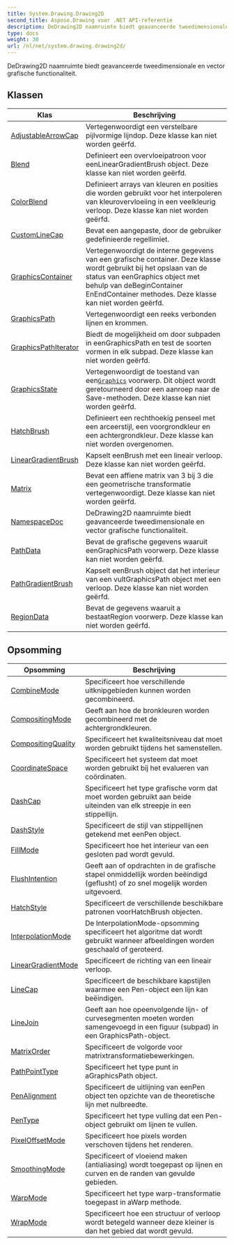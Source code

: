 ```yaml
---
title: System.Drawing.Drawing2D
second_title: Aspose.Drawing voor .NET API-referentie
description: DeDrawing2D naamruimte biedt geavanceerde tweedimensionale en vector grafische functionaliteit.
type: docs
weight: 30
url: /nl/net/system.drawing.drawing2d/
---
```

DeDrawing2D naamruimte biedt geavanceerde tweedimensionale en vector grafische functionaliteit.

## Klassen

| Klas | Beschrijving |
| --- | --- |
| [AdjustableArrowCap](./adjustablearrowcap/) | Vertegenwoordigt een verstelbare pijlvormige lijndop. Deze klasse kan niet worden geërfd. |
| [Blend](./blend/) | Definieert een overvloeipatroon voor eenLinearGradientBrush object. Deze klasse kan niet worden geërfd. |
| [ColorBlend](./colorblend/) | Definieert arrays van kleuren en posities die worden gebruikt voor het interpoleren van kleurovervloeiing in een veelkleurig verloop. Deze klasse kan niet worden geërfd. |
| [CustomLineCap](./customlinecap/) | Bevat een aangepaste, door de gebruiker gedefinieerde regellimiet. |
| [GraphicsContainer](./graphicscontainer/) | Vertegenwoordigt de interne gegevens van een grafische container. Deze klasse wordt gebruikt bij het opslaan van de status van eenGraphics object met behulp van deBeginContainer EnEndContainer methodes. Deze klasse kan niet worden geërfd. |
| [GraphicsPath](./graphicspath/) | Vertegenwoordigt een reeks verbonden lijnen en krommen. |
| [GraphicsPathIterator](./graphicspathiterator/) | Biedt de mogelijkheid om door subpaden in eenGraphicsPath en test de soorten vormen in elk subpad. Deze klasse kan niet worden geërfd. |
| [GraphicsState](./graphicsstate/) | Vertegenwoordigt de toestand van een[`Graphics`](../system.drawing/graphics/) voorwerp. Dit object wordt geretourneerd door een aanroep naar de Save-methoden. Deze klasse kan niet worden geërfd. |
| [HatchBrush](./hatchbrush/) | Definieert een rechthoekig penseel met een arceerstijl, een voorgrondkleur en een achtergrondkleur. Deze klasse kan niet worden overgenomen. |
| [LinearGradientBrush](./lineargradientbrush/) | Kapselt eenBrush met een lineair verloop. Deze klasse kan niet worden geërfd. |
| [Matrix](./matrix/) | Bevat een affiene matrix van 3 bij 3 die een geometrische transformatie vertegenwoordigt. Deze klasse kan niet worden geërfd. |
| [NamespaceDoc](./namespacedoc/) | DeDrawing2D naamruimte biedt geavanceerde tweedimensionale en vector grafische functionaliteit. |
| [PathData](./pathdata/) | Bevat de grafische gegevens waaruit eenGraphicsPath voorwerp. Deze klasse kan niet worden geërfd. |
| [PathGradientBrush](./pathgradientbrush/) | Kapselt eenBrush object dat het interieur van een vultGraphicsPath object met een verloop. Deze klasse kan niet worden geërfd. |
| [RegionData](./regiondata/) | Bevat de gegevens waaruit a bestaatRegion voorwerp. Deze klasse kan niet worden geërfd. |
## Opsomming

| Opsomming | Beschrijving |
| --- | --- |
| [CombineMode](./combinemode/) | Specificeert hoe verschillende uitknipgebieden kunnen worden gecombineerd. |
| [CompositingMode](./compositingmode/) | Geeft aan hoe de bronkleuren worden gecombineerd met de achtergrondkleuren. |
| [CompositingQuality](./compositingquality/) | Specificeert het kwaliteitsniveau dat moet worden gebruikt tijdens het samenstellen. |
| [CoordinateSpace](./coordinatespace/) | Specificeert het systeem dat moet worden gebruikt bij het evalueren van coördinaten. |
| [DashCap](./dashcap/) | Specificeert het type grafische vorm dat moet worden gebruikt aan beide uiteinden van elk streepje in een stippellijn. |
| [DashStyle](./dashstyle/) | Specificeert de stijl van stippellijnen getekend met eenPen object. |
| [FillMode](./fillmode/) | Specificeert hoe het interieur van een gesloten pad wordt gevuld. |
| [FlushIntention](./flushintention/) | Geeft aan of opdrachten in de grafische stapel onmiddellijk worden beëindigd (geflusht) of zo snel mogelijk worden uitgevoerd. |
| [HatchStyle](./hatchstyle/) | Specificeert de verschillende beschikbare patronen voorHatchBrush objecten. |
| [InterpolationMode](./interpolationmode/) | De InterpolationMode-opsomming specificeert het algoritme dat wordt gebruikt wanneer afbeeldingen worden geschaald of geroteerd. |
| [LinearGradientMode](./lineargradientmode/) | Specificeert de richting van een lineair verloop. |
| [LineCap](./linecap/) | Specificeert de beschikbare kapstijlen waarmee een Pen-object een lijn kan beëindigen. |
| [LineJoin](./linejoin/) | Geeft aan hoe opeenvolgende lijn- of curvesegmenten moeten worden samengevoegd in een figuur (subpad) in een GraphicsPath-object. |
| [MatrixOrder](./matrixorder/) | Specificeert de volgorde voor matrixtransformatiebewerkingen. |
| [PathPointType](./pathpointtype/) | Specificeert het type punt in aGraphicsPath object. |
| [PenAlignment](./penalignment/) | Specificeert de uitlijning van eenPen object ten opzichte van de theoretische lijn met nulbreedte. |
| [PenType](./pentype/) | Specificeert het type vulling dat een Pen-object gebruikt om lijnen te vullen. |
| [PixelOffsetMode](./pixeloffsetmode/) | Specificeert hoe pixels worden verschoven tijdens het renderen. |
| [SmoothingMode](./smoothingmode/) | Specificeert of vloeiend maken (antialiasing) wordt toegepast op lijnen en curven en de randen van gevulde gebieden. |
| [WarpMode](./warpmode/) | Specificeert het type warp-transformatie toegepast in aWarp methode. |
| [WrapMode](./wrapmode/) | Specificeert hoe een structuur of verloop wordt betegeld wanneer deze kleiner is dan het gebied dat wordt gevuld. |


